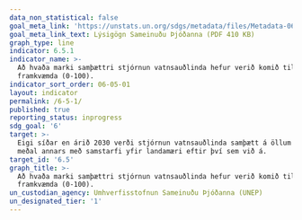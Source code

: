```yaml
---
data_non_statistical: false
goal_meta_link: 'https://unstats.un.org/sdgs/metadata/files/Metadata-06-05-01.pdf '
goal_meta_link_text: Lýsigögn Sameinuðu Þjóðanna (PDF 410 KB)
graph_type: line
indicator: 6.5.1
indicator_name: >-
  Að hvaða marki samþættri stjórnun vatnsauðlinda hefur verið komið til
  framkvæmda (0-100).
indicator_sort_order: 06-05-01
layout: indicator
permalink: /6-5-1/
published: true
reporting_status: inprogress
sdg_goal: '6'
target: >-
  Eigi síðar en árið 2030 verði stjórnun vatnsauðlinda samþætt á öllum sviðum,
  meðal annars með samstarfi yfir landamæri eftir því sem við á.
target_id: '6.5'
graph_title: >-
  Að hvaða marki samþættri stjórnun vatnsauðlinda hefur verið komið til
  framkvæmda (0-100).
un_custodian_agency: Umhverfisstofnun Sameinuðu Þjóðanna (UNEP)
un_designated_tier: '1'
---
```

